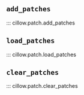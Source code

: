 ## `add_patches`

::: cillow.patch.add_patches

## `load_patches`

::: cillow.patch.load_patches

## `clear_patches`

::: cillow.patch.clear_patches
